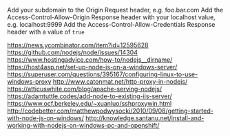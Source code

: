 Add your subdomain to the Origin Request header, e.g. foo.bar.com
Add the Access-Control-Allow-Origin Response header with your localhost value, e.g. localhost:9999
Add the Access-Control-Allow-Credentials Response header with a value of `true`

https://news.ycombinator.com/item?id=12595628
https://github.com/nodejs/node/issues/14304
https://www.hostingadvice.com/how-to/nodejs__dirname/
https://host4asp.net/set-up-node-js-on-a-windows-server/
https://superuser.com/questions/395167/configuring-linux-to-use-windows-proxy
http://www.catonmat.net/http-proxy-in-nodejs/
https://atticuswhite.com/blog/apache-serving-nodejs/
https://adamtuttle.codes/add-node-to-existing-iis-server/
https://www.ocf.berkeley.edu/~xuanluo/sshproxywin.html
http://codebetter.com/matthewpodwysocki/2010/09/08/getting-started-with-node-js-on-windows/
http://knowledge.santanu.net/install-and-working-with-nodejs-on-windows-pc-and-openshift/

